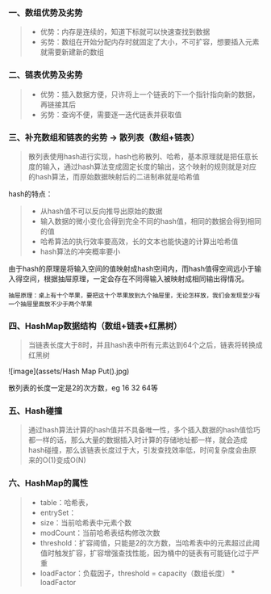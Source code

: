 ### 一、数组优势及劣势
> - 优势：内存是连续的，知道下标就可以快速查找到数据
> - 劣势：数组在开始分配内存时就固定了大小，不可扩容，想要插入元素就需要新建新的数组

### 二、链表优势及劣势
> - 优势：插入数据方便，只许将上一个链表的下一个指针指向新的数据，再链接其后
> - 劣势：查询不便，需要逐一迭代链表并获取值

### 三、补充数组和链表的劣势 -> 散列表（数组+链表）
> 散列表使用hash进行实现，hash也称散列、哈希，基本原理就是把任意长度的输入，通过hash算法变成固定长度的输出，这个映射的规则就是对应的hash算法，而原始数据映射后的二进制串就是哈希值

hash的特点：
> - 从hash值不可以反向推导出原始的数据
> - 输入数据的微小变化会得到完全不同的hash值，相同的数据会得到相同的值
> - 哈希算法的执行效率要高效，长的文本也能快速的计算出哈希值
> - hash算法的冲突概率要小

由于hash的原理是将输入空间的值映射成hash空间内，而hash值得空间远小于输入得空间，根据抽屉原理，一定会存在不同得输入被映射成相同输出得情况。

    抽屉原理：桌上有十个苹果，要把这十个苹果放到九个抽屉里，无论怎样放，我们会发现至少有一个抽屉里面放不少于两个苹果

### 四、HashMap数据结构（数组+链表+红黑树）

> 当链表长度大于8时，并且hash表中所有元素达到64个之后，链表将转换成红黑树

![image](assets/Hash Map Put().jpg)

散列表的长度一定是2的次方数，eg 16 32 64等

### 五、Hash碰撞
> 通过hash算法计算的hash值并不具备唯一性，多个插入数据的hash值恰巧都一样的话，那么大量的数据插入时计算的存储地址都一样，就会造成hash碰撞，那么该链表长度过于大，引发查找效率低，时间复杂度会由原来的O(1)变成O(N)

### 六、HashMap的属性
> - table：哈希表，
> - entrySet：
> - size：当前哈希表中元素个数
> - modCount：当前哈希表结构修改次数
> - threshold：扩容阈值，只能是2的次方数，当哈希表中的元素超过此阈值时触发扩容，扩容增强查找性能，因为桶中的链表有可能链化过于严重
> - loadFactor：负载因子，threshold = capacity（数组长度） * loadFactor